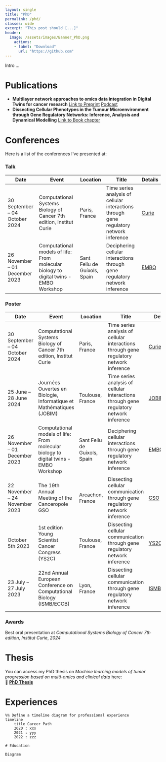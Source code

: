 ```yaml
---
layout: single
title: "PhD"
permalink: /phd/
classes: wide
excerpt: "This post should [...]"
header:
  image: /assets/images/Banner_PhD.png
    actions:
    - label: "Download"
      url: "https://github.com"
---
```



Intro ... 
  
# Publications

- **Multilayer network approaches to omics data integration in Digital Twins for cancer research** [Link to Preprint](https://arxiv.org/abs/2410.07252)
  [Podcast](/assets/audio/DT_review.wav)
- **Dissecting Cellular Phenotypes in the Tumour Microenvironment through Gene Regulatory Networks: Inference, Analysis and Dynamical Modelling** [Link to Book chapter](https://www.researchgate.net/profile/Malvina-Marku-2/publication/376085417_Dissecting_Cellular_Phenotypes_in_the_Tumour_Microenvironment_through_Gene_Regulatory_Networks_Inference_Analysis_and_Dynamical_Modelling/links/6569a2fece88b87031260f18/Dissecting-Cellular-Phenotypes-in-the-Tumour-Microenvironment-through-Gene-Regulatory-Networks-Inference-Analysis-and-Dynamical-Modelling.pdf)

# Conferences

Here is a list of the conferences I’ve presented at:

### Talk

| Date       | Event                        | Location        | Title                       | Details |
|------------|------------------------------|-----------------|-----------------------------|---------|
| 30 September – 04 October 2024 | Computational Systems Biology of Cancer 7th edition, Institut Curie | Paris, France | Time series analysis of cellular interactions through gene regulatory network inference | [Curie](https://training.institut-curie.org/courses/sysbiocancer2024) |
| 26 November – 01 December 2023 | Computational models of life: From molecular biology to digital twins - EMBO Workshop | Sant Feliu de Guíxols, Spain | Deciphering cellular interactions through gene regulatory network inference | [EMBO](https://meetings.embo.org/event/23-comp-models-life) |

### Poster

| Date       | Event                        | Location        | Title                       | Details |
|------------|------------------------------|-----------------|-----------------------------|---------|
| 30 September – 04 October 2024 | Computational Systems Biology of Cancer 7th edition, Institut Curie | Paris, France | Time series analysis of cellular interactions through gene regulatory network inference | [Curie](https://training.institut-curie.org/courses/sysbiocancer2024) |
| 25 June – 28 June 2024 | Journées Ouvertes en Biologie, Informatique et Mathématiques (JOBIM) | Toulouse, France | Time series analysis of cellular interactions through gene regulatory network inference | [JOBIM](https://jobim2024.sciencesconf.org/) |
| 26 November – 01 December 2023 | Computational models of life: From molecular biology to digital twins - EMBO Workshop | Sant Feliu de Guíxols, Spain | Deciphering cellular interactions through gene regulatory network inference | [EMBO](https://meetings.embo.org/event/23-comp-models-life) |
| 22 November – 24 November 2023 | The 19th Annual Meeting of the Canceropole GSO | Arcachon, France | Dissecting cellular communication through gene regulatory network inference | [GSO](https://www.canceropole-gso.org/page/manifestations/journees-gso/19th-annual-meeting-arcachon-2023/783-overview.html) |
| October 5th 2023 | 1st edition Young Scientist Cancer Congress (YS2C) | Toulouse, France | Dissecting cellular communication through gene regulatory network inference | [YS2C](https://www.crct-inserm.fr/en/ys2c_gso/) |
| 23 July – 27 July 2023 | 22nd Annual European Conference on Computational Biology (ISMB/ECCB) | Lyon, France | Dissecting cellular communication through gene regulatory network inference | [ISMB/ECCB](https://www.iscb.org/ismbeccb2023) |

### Awards

Best oral presentation at *Computational Systems Biology of Cancer 7th edition, Institut Curie*, *2024*

# Thesis

You can access my PhD thesis on *Machine learning models of tumor progression based on multi-omics and clinical data* here:  
📄 **[PhD Thesis](https://theses.fr/s385051)**

# Experiences

```mermaid
%% Define a timeline diagram for professional experience
timeline
    title Career Path
    2020 : xxx
    2021 : yyy
    2022 : zzz

# Education

Diagram





